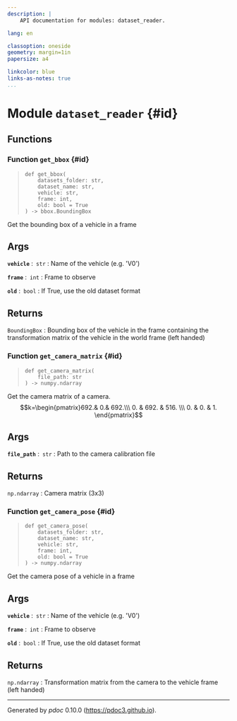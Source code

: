 ```yaml
---
description: |
    API documentation for modules: dataset_reader.

lang: en

classoption: oneside
geometry: margin=1in
papersize: a4

linkcolor: blue
links-as-notes: true
...
```



    
# Module `dataset_reader` {#id}






    
## Functions


    
### Function `get_bbox` {#id}




>     def get_bbox(
>         datasets_folder: str,
>         dataset_name: str,
>         vehicle: str,
>         frame: int,
>         old: bool = True
>     ) ‑> bbox.BoundingBox


Get the bounding box of a vehicle in a frame


Args
------

**```vehicle```** :&ensp;<code>str</code>
:   Name of the vehicle (e.g. 'V0')


**```frame```** :&ensp;<code>int</code>
:   Frame to observe


**```old```** :&ensp;<code>bool</code>
:   If True, use the old dataset format



Returns
------

<code>BoundingBox</code>
:   Bounding box of the vehicle in the frame containing the transformation matrix of the vehicle in the world frame (left handed)



    
### Function `get_camera_matrix` {#id}




>     def get_camera_matrix(
>         file_path: str
>     ) ‑> numpy.ndarray


Get the camera matrix of a camera.
$$k=\begin{pmatrix}692.& 0.& 692.\\\ 0. & 692. & 516. \\\  0. & 0. & 1. \end{pmatrix}$$


Args
------

**```file_path```** :&ensp;<code>str</code>
:   Path to the camera calibration file



Returns
------

<code>np.ndarray</code>
:   Camera matrix (3x3)



    
### Function `get_camera_pose` {#id}




>     def get_camera_pose(
>         datasets_folder: str,
>         dataset_name: str,
>         vehicle: str,
>         frame: int,
>         old: bool = True
>     ) ‑> numpy.ndarray


Get the camera pose of a vehicle in a frame


Args
------

**```vehicle```** :&ensp;<code>str</code>
:   Name of the vehicle (e.g. 'V0')


**```frame```** :&ensp;<code>int</code>
:   Frame to observe


**```old```** :&ensp;<code>bool</code>
:   If True, use the old dataset format



Returns
------

<code>np.ndarray</code>
:   Transformation matrix from the camera to the vehicle frame (left handed)





-----
Generated by *pdoc* 0.10.0 (<https://pdoc3.github.io>).
